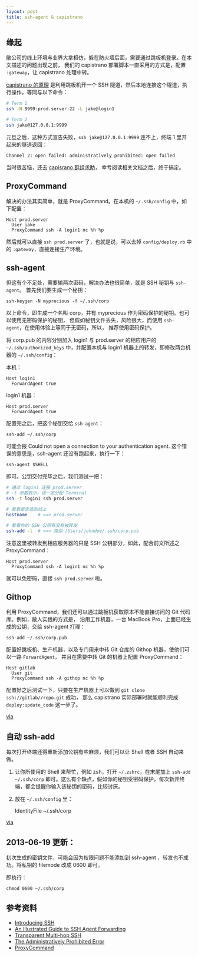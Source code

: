 ```yaml
---
layout: post
title: ssh-agent & capistrano
---
```


## 缘起

敝公司的线上环境与业界大拿相仿，躲在防火墙后面，需要通过跳板机登录。在本文描述的问题出现之前，
我们的 capistrano 部署脚本一直采用的方式是，配置 `:gateway`，让 capistrano 处理中转。

[capistrano 的原理](http://weblog.jamisbuck.org/2006/9/26/inside-capistrano-the-gateway-implementation)
是利用跳板机开一个 SSH 隧道，然后本地连接这个隧道，执行操作，等同与以下命令：

```bash
# Term 1
ssh -N 9999:prod.server:22 -L jake@login1

# Term 2
ssh jake@127.0.0.1:9999
```

元旦之后，这种方式宣告失败，`ssh jake@127.0.0.1:9999` 连不上，终端 1 里开起来的隧道返回：

    Channel 2: open failed: administratively prohibited: open failed

当时很苦恼，还去
[capisrano 群组求助](https://groups.google.com/forum/#!topic/capistrano/3p09d46erFQ)，
幸亏阅读相关文档之后，终于搞定。

## ProxyCommand

解决的办法其实简单，就是 ProxyCommand。在本机的 `~/.ssh/config` 中，如下配置：

    Host prod.server
      User jake
      ProxyCommand ssh -A login1 nc %h %p

然后就可以直接 `ssh prod.server` 了，也就是说，可以去掉 `config/deploy.rb` 中的
`:gateway`，直接连接生产环境。

## ssh-agent

但这有个不足处，需要输两次密码，解决办法也很简单，就是 SSH 秘钥与 `ssh-agent`。
首先我们要生成一个秘钥：

    ssh-keygen -N myprecious -f ~/.ssh/corp

以上命令，即生成一个名叫 corp，并有 myprecious 作为密码保护的秘钥。也可以使用无密码保护的秘钥，
但假如秘钥文件丢失，风险很大，而使用 `ssh-agent`，在使用体验上等同于无密码，所以，
推荐使用密码保护。

将 corp.pub 的内容分别加入 login1 与 prod.server 的相应用户的
`~/.ssh/authorized_keys` 中，并配置本机与 login1 机器上的转发，即修改两台机器的
`~/.ssh/config`：

本机：

    Host login1
      ForwardAgent true

login1 机器：

    Host prod.server
      ForwardAgent true

配置完之后，把这个秘钥交给 `ssh-agent`：

    ssh-add ~/.ssh/corp

可能会报 Could not open a connection to your authentication agent.
这个错误的意思是，ssh-agent 还没有跑起来，执行一下：

    ssh-agent $SHELL

即可。公钥交付完毕之后，我们测试一把：

```bash
# 通过 login1 连接 prod.server
# -t 参数表示，请一定分配 Terminal
ssh -t login1 ssh prod.server

# 看看是否连到线上
hostname    # ==> prod.server

# 看看你的 SSH 公钥有没有被转发
ssh-add -l  # ==> 类似 /Users/johndoe/.ssh/corp.pub
```

注意这里被转发到相应服务器的只是 SSH 公钥部分，如此，配合前文所述之 ProxyCommand：

    Host prod.server
      ProxyCommand ssh -A login1 nc %h %p

就可以免密码，直接 `ssh prod.server` 啦。

## Githop

利用 ProxyCommand，我们还可以通过跳板机获取原本不能直接访问的 Git 代码库。例如，敝人实践的方式是，
沿用工作机器，一台 MacBook Pro，上面已经生成的公钥，交给 ssh-agent 打理：

    ssh-add ~/.ssh/corp.pub

配置好跳板机、生产机器，以及专门用来中转 Git 仓库的 Githop 机器，使他们可以一路 `ForwardAgent`，
并且在需要中转 Git 的机器上配置 ProxyCommand：

    Host gitlab
      User git
      ProxyCommand ssh -A githop nc %h %p

配置好之后测试一下，只要在生产机器上可以做到 `git clone ssh://gitlab//repo.git` 成功，
那么 capistrano 实际部署时就能顺利完成 `deploy:update_code` 这一步了。

[via](http://stackoverflow.com/questions/4769986/git-clone-from-remote-ssh-repository-change-the-machine-on-the-remote-network)

## 自动 ssh-add

每次打开终端还得重新添加公钥有些麻烦，我们可以让 Shell 或者 SSH 自动来做。

1. 让你所使用的 Shell 来帮忙，例如 zsh，打开 `~/.zshrc`，在末尾加上 `ssh-add ~/.ssh/corp`
即可。这么有个缺点，假如你的秘钥受密码保护，每次新开终端，都会提醒你输入该秘钥的密码，比较讨厌。

2. 放在 `~/.ssh/config` 里：

    IdentityFile ~/.ssh/corp

[via](http://stackoverflow.com/questions/3466626/add-private-key-permanently-with-ssh-add-on-ubuntu)

## 2013-06-19 更新：

初次生成的密钥文件，可能会因为权限问题不能添加到 ssh-agent ，转发也不成功。将私钥的 filemode 改成 0600 即可。

即执行：

    chmod 0600 ~/.ssh/corp

## 参考资料

 - [Introducing SSH](http://kimmo.suominen.com/docs/ssh/)
 - [An Illustrated Guide to SSH Agent Forwarding](http://unixwiz.net/techtips/ssh-agent-forwarding.html)
 - [Transparent Multi-hop SSH](http://sshmenu.sourceforge.net/articles/transparent-mulithop.html)
 - [The Administratively Prohibited Error](http://unix.stackexchange.com/questions/14160/ssh-tunneling-error-channel-1-open-failed-administratively-prohibited-open)
 - [ProxyCommand](http://superuser.com/questions/107679/forward-ssh-traffic-through-a-middle-machine)

